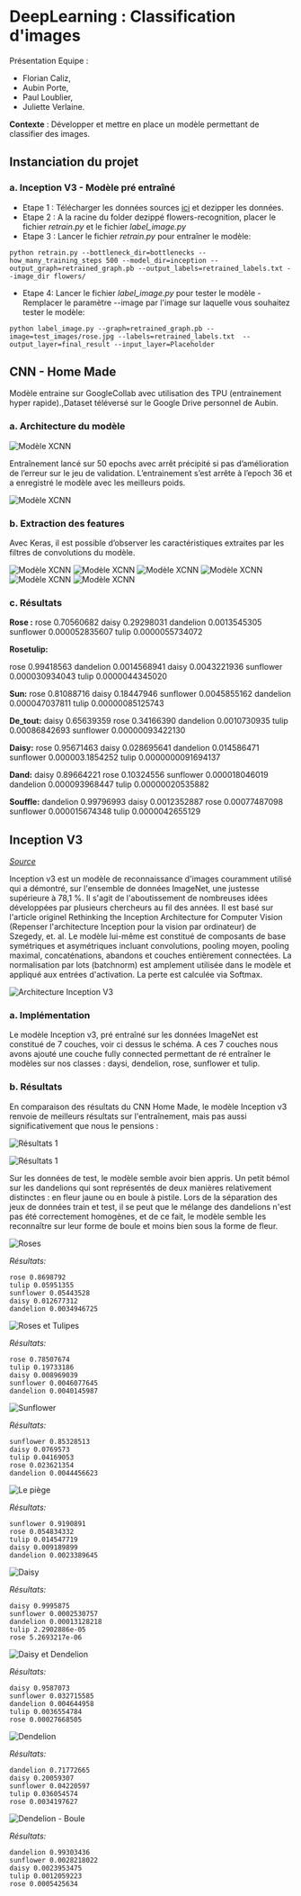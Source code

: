 # DeepLearning : Classification d'images

Présentation Equipe : 
* Florian Caliz, 
* Aubin Porte, 
* Paul Loublier, 
* Juliette Verlaine.

__Contexte__ : Développer et mettre en place un modèle permettant de classifier des images.

## Instanciation du projet

### a. Inception V3 - Modèle pré entraîné

* Etape 1 : Télécharger les données sources [ici](https://www.kaggle.com/alxmamaev/flowers-recognition) et dezipper les données.
* Etape 2 : A la racine du folder dezippé flowers-recognition, placer le fichier _retrain.py_ et le fichier _label_image.py_
* Etape 3 : Lancer le fichier _retrain.py_ pour entraîner le modèle: 
```
python retrain.py --bottleneck_dir=bottlenecks --how_many_training_steps 500 --model_dir=inception --output_graph=retrained_graph.pb --output_labels=retrained_labels.txt --image_dir flowers/
```
* Etape 4: Lancer le fichier _label_image.py_ pour tester le modèle - Remplacer le paramètre --image par l'image sur laquelle vous souhaitez tester le modèle: 
```
python label_image.py --graph=retrained_graph.pb --image=test_images/rose.jpg --labels=retrained_labels.txt  --output_layer=final_result --input_layer=Placeholder
```

## CNN - Home Made

Modèle entraine sur GoogleCollab avec utilisation des TPU (entrainement hyper rapide).,Dataset téléversé sur le Google Drive personnel de Aubin. 

### a. Architecture du modèle

![Modèle XCNN](img/CNN_modèle.png)

Entraînement lancé sur 50 epochs avec arrêt précipité si pas d’amélioration de l’erreur sur le jeu de validation. L’entrainement s’est arrête à l’epoch 36 et a enregistré le modèle avec les meilleurs poids.

![Modèle XCNN](img/CNN_epoch.png)

### b. Extraction des features

Avec Keras, il est possible d’observer les caractéristiques extraites par les filtres de convolutions du modèle.

![Modèle XCNN](img/f1.png)
![Modèle XCNN](img/f2.png)
![Modèle XCNN](img/f3.png)
![Modèle XCNN](img/f4.png)
![Modèle XCNN](img/f5.png)
![Modèle XCNN](img/f6.png)

### c. Résultats 

**Rose :**
rose 0.70560682
daisy 0.29298031
dandelion 0.0013545305
sunflower 0.000052835607
tulip 0.0000055734072

**Rosetulip:**

rose 0.99418563
dandelion 0.0014568941
daisy 0.0043221936
sunflower 0.000030934043
tulip 0.0000044345020

**Sun:**
rose 0.81088716
daisy 0.18447946
sunflower 0.0045855162
dandelion 0.000047037811
tulip 0.00000085125743

**De_tout:**
daisy 0.65639359
rose 0.34166390
dandelion 0.0010730935
tulip 0.00086842693
sunflower 0.00000093422130

**Daisy:**
rose 0.95671463
daisy 0.028695641
dandelion 0.014586471
sunflower 0.000003.1854252
tulip 0.0000000091694137

**Dand:**
daisy 0.89664221
rose 0.10324556
sunflower 0.000018046019
dandelion 0.000093968447
tulip 0.00000020535882

**Souffle:**
dandelion 0.99796993
daisy 0.0012352887
rose 0.00077487098
sunflower 0.000015674348
tulip 0.0000042655129


## Inception V3

_[Source](https://medium.com/@amalpaul0492/step-by-step-tensorflows-sample-flower-classification-tutorial-626e39a7ea0a)_

Inception v3 est un modèle de reconnaissance d'images couramment utilisé qui a démontré, sur l'ensemble de données ImageNet, une justesse supérieure à 78,1 %. Il s'agit de l'aboutissement de nombreuses idées développées par plusieurs chercheurs au fil des années. Il est basé sur l'article originel Rethinking the Inception Architecture for Computer Vision (Repenser l'architecture Inception pour la vision par ordinateur) de Szegedy, et. al.
Le modèle lui-même est constitué de composants de base symétriques et asymétriques incluant convolutions, pooling moyen, pooling maximal, concaténations, abandons et couches entièrement connectées. La normalisation par lots (batchnorm) est amplement utilisée dans le modèle et appliqué aux entrées d'activation. La perte est calculée via Softmax.

![Architecture Inception V3](img/architecture_inceptionV3.png)

### a. Implémentation

Le modèle Inception v3, pré entraîné sur les données ImageNet est constitué de 7 couches, voir ci dessus le schéma. A ces 7 couches nous avons ajouté une couche fully connected permettant de ré entraîner le modèles sur nos classes : daysi, dendelion, rose, sunflower et tulip.

### b. Résultats

En comparaison des résultats du CNN Home Made, le modèle Inception v3 renvoie de meilleurs résultats sur l'entraînement, mais pas aussi significativement que nous le pensions : 

![Résultats 1](img/train_result1.png)

![Résultats 1](img/train_result2.png)

Sur les données de test, le modèle semble avoir bien appris. Un petit bémol sur les dandelions qui sont représentés de deux manières relativement distinctes : en fleur jaune ou en boule à pistile. 
Lors de la séparation des jeux de données train et test, il se peut que le mélange des dandelions n'est pas été correctement homogènes, et de ce fait, le modèle semble les reconnaître sur leur forme
de boule et moins bien sous la forme de fleur. 

![Roses](img_test/rose.jpg)

*Résultats:*

```
rose 0.8698792
tulip 0.05951355
sunflower 0.05443528
daisy 0.012677312
dandelion 0.0034946725
```

![Roses et Tulipes](img_test/rosetulip.jpg)

*Résultats:*

```
rose 0.78507674
tulip 0.19733186
daisy 0.008969039
sunflower 0.0046077645
dandelion 0.0040145987
```

![Sunflower](img_test/sun.jpg)

*Résultats:*

```
sunflower 0.85328513
daisy 0.0769573
tulip 0.04169053
rose 0.023621354
dandelion 0.0044456623
```

![Le piège](img_test/de_tout.jpg)

*Résultats:*

```
sunflower 0.9190891
rose 0.054834332
tulip 0.014547719
daisy 0.009189899
dandelion 0.0023389645
```

![Daisy](img_test/daisy.jpg)

*Résultats:*

```
daisy 0.9995875
sunflower 0.0002530757
dandelion 0.00013128218
tulip 2.2902886e-05
rose 5.2693217e-06
```

![Daisy et Dendelion](img_test/dandd.jpg)

*Résultats:*

```
daisy 0.9587073
sunflower 0.032715585
dandelion 0.004644958
tulip 0.0036554784
rose 0.00027668505
```

![Dendelion](img_test/dendelion.jpg)

*Résultats:*

```
dandelion 0.71772665
daisy 0.20059307
sunflower 0.04220597
tulip 0.036054574
rose 0.0034197627
```

![Dendelion - Boule](img_test/souffle.jpg)

*Résultats:*

```
dandelion 0.99303436
sunflower 0.0028218022
daisy 0.0023953475
tulip 0.0012059223
rose 0.0005425634
```
